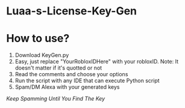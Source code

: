 # Luaa-s-License-Key-Gen
# How to use?
1. Download KeyGen.py
2. Easy, just replace "YourRobloxIDHere" with your robloxID.
Note: It doesn't matter if it's quotted or not
3. Read the comments and choose your options
4. Run the script with any IDE that can execute Python script
5. Spam/DM Alexa with your generated keys 

*Keep Spamming Until You Find The Key*
